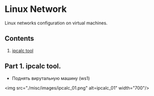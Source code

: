 # Linux Network

Linux networks configuration on virtual machines.

## Contents

1. [ipcalc tool](#part-1-ipcalc-tool)

## Part 1. **ipcalc** tool.

- Поднять вирутальную машину (ws1)

<img src="./misc/images/ipcalc_01.png" alt=ipcalc_01" width="700"/>




